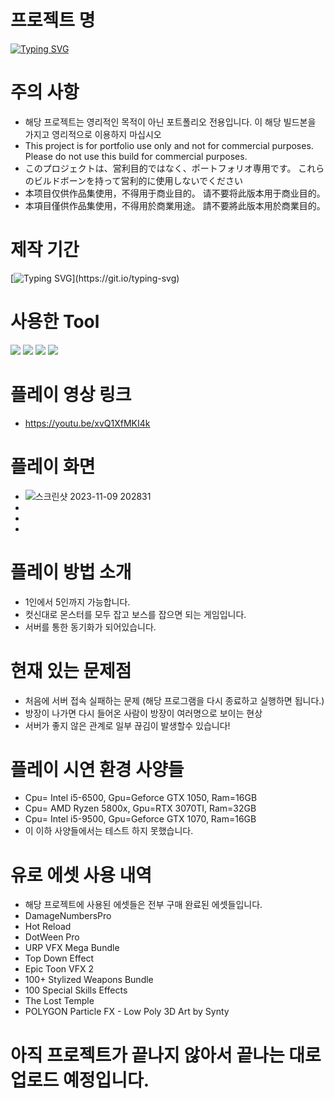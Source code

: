 # 프로젝트 명
[![Typing SVG](https://readme-typing-svg.demolab.com?font=Playpen+Sans&size=50&pause=500&color=7CF5F7&center=%EA%B1%B0%EC%A7%93&vCenter=%EA%B1%B0%EC%A7%93&multiline=true&repeat=%EC%A7%84%EC%8B%A4&random=%EA%B1%B0%EC%A7%93&width=500&height=70&lines=Wrinkle+Time+Area)](https://git.io/typing-svg)
# 주의 사항
- 해당 프로젝트는 영리적인 목적이 아닌 포트폴리오 전용입니다. 이 해당 빌드본을 가지고 영리적으로 이용하지 마십시오
- This project is for portfolio use only and not for commercial purposes. Please do not use this build for commercial purposes.
- このプロジェクトは、営利目的ではなく、ポートフォリオ専用です。 これらのビルドボーンを持って営利的に使用しないでください
- 本项目仅供作品集使用，不得用于商业目的。 请不要将此版本用于商业目的。
- 本項目僅供作品集使用，不得用於商業用途。 請不要將此版本用於商業目的。
# 제작 기간
[![Typing SVG](https://readme-typing-svg.demolab.com?font=Playpen+Sans&pause=500&color=6248F7&center=%EA%B1%B0%EC%A7%93&vCenter=%EA%B1%B0%EC%A7%93&multiline=true&repeat=%EC%A7%84%EC%8B%A4&random=%EA%B1%B0%EC%A7%93&width=435&height=70&lines=%ED%95%B4%EB%8B%B9+%ED%94%84%EB%A1%9C%EC%A0%9D%ED%8A%B8%EB%8A%94+2023-03%EB%B6%80%ED%84%B0+;2023-11%EC%9B%94%EA%B9%8C%EC%A7%80+%EC%A7%84%ED%96%89%ED%95%9C+%ED%94%84%EB%A1%9C%EC%A0%9D%ED%8A%B8%EC%9E%85%EB%8B%88%EB%8B%A4.)](https://git.io/typing-svg)
# 사용한 Tool
<!--Unity--><img src="https://img.shields.io/badge/Unity-ffffff?style=flat-square&logo=Unity&logoColor=black"/>
<!--Rider--><img src="https://img.shields.io/badge/Rider-000000?style=flat-square&logo=Rider&logoColor=white"/>
<!--C#--><img src="https://img.shields.io/badge/c%23-%23239120.svg?style=flat-square&logo=C-sharp&logoColor=white"/>
<!--Git Hub--><img src="https://img.shields.io/badge/git-F05032?style=flat-square&logo=git&logoColor=white"></br>
# 플레이 영상 링크
- https://youtu.be/xvQ1XfMKI4k
# 플레이 화면 
- ![스크린샷 2023-11-09 202831](https://github.com/bamin0502/Wrinkle-Time-Area/assets/100828741/4d714ccd-8d78-483c-b8e6-39ae6cc20fc9)
- 
- 
- 
# 플레이 방법 소개
- 1인에서 5인까지 가능합니다.
- 컷신대로 몬스터를 모두 잡고 보스를 잡으면 되는 게임입니다.
- 서버를 통한 동기화가 되어있습니다.
  
  
# 현재 있는 문제점
- 처음에 서버 접속 실패하는 문제 (해당 프로그램을 다시 종료하고 실행하면 됩니다.)
- 방장이 나가면 다시 들어온 사람이 방장이 여러명으로 보이는 현상
- 서버가 좋지 않은 관계로 일부 끊김이 발생할수 있습니다!
# 플레이 시연 환경 사양들
- Cpu= Intel i5-6500, Gpu=Geforce GTX 1050, Ram=16GB
- Cpu= AMD Ryzen 5800x, Gpu=RTX 3070TI, Ram=32GB
- Cpu= Intel i5-9500, Gpu=Geforce GTX 1070, Ram=16GB
- 이 이하 사양들에서는 테스트 하지 못했습니다.
# 유로 에셋 사용 내역
- 해당 프로젝트에 사용된 에셋들은 전부 구매 완료된 에셋들입니다.
- DamageNumbersPro
- Hot Reload
- DotWeen Pro
- URP VFX Mega Bundle
- Top Down Effect
- Epic Toon VFX 2
- 100+ Stylized Weapons Bundle
- 100 Special Skills Effects
- The Lost Temple
- POLYGON Particle FX - Low Poly 3D Art by Synty       

# 아직 프로젝트가 끝나지 않아서 끝나는 대로 업로드 예정입니다.

